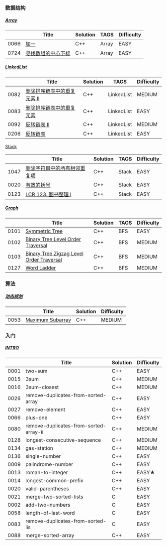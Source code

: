 ### 数据结构

##### [Array](./1-1-Array)

|      | Title                                                        | Solution | TAGS  | Difficulty |
| ---- | ------------------------------------------------------------ | -------- | ----- | ---------- |
| 0066 | [加一](https://leetcode.cn/problems/plus-one/)               | C++      | Array | EASY       |
| 0724 | [寻找数组的中心下标](https://leetcode.cn/problems/find-pivot-index/) | C++      | Array | EASY       |

##### [LinkedList](./1-2-LinkedList)

|      | Title                                                        | Solution | TAGS       | Difficulty |
| ---- | ------------------------------------------------------------ | -------- | ---------- | ---------- |
| 0082 | [删除排序链表中的重复元素 II](https://leetcode.cn/problems/remove-duplicates-from-sorted-list-ii/) | C++      | LinkedList | MEDIUM     |
| 0083 | [删除排序链表中的重复元素](https://leetcode.cn/problems/remove-duplicates-from-sorted-list/) | C++      | LinkedList | EASY       |
| 0092 | [反转链表 II](https://leetcode.cn/problems/reverse-linked-list-ii/) | C++      | LinkedList | MEDIUM     |
| 0206 | [反转链表](https://leetcode.cn/problems/reverse-linked-list/) | C++      | LinkedList | EASY       |

[Stack](./1-3-Stack)

|      | Title                                                        | Solution | TAGS  | Difficulty |
| ---- | ------------------------------------------------------------ | -------- | ----- | ---------- |
| 1047 | [删除字符串中的所有相邻重复项](https://leetcode.cn/problems/remove-all-adjacent-duplicates-in-string/) | C++      | Stack | EASY       |
| 0020 | [有效的括号](https://leetcode.cn/problems/valid-parentheses/) | C++      | Stack | EASY       |
| 0123 | [LCR 123. 图书整理 I](https://leetcode.cn/problems/cong-wei-dao-tou-da-yin-lian-biao-lcof/) | C++      | Stack | EASY       |

##### [Graph](./1-8-Graph)

|      | Title                                                        | Solution | TAGS | Difficulty |
| ---- | ------------------------------------------------------------ | -------- | ---- | ---------- |
| 0101 | [Symmetric Tree](https://leetcode.cn/problems/symmetric-tree/) | C++      | BFS  | EASY       |
| 0102 | [Binary Tree Level Order Traversal](https://leetcode.cn/problems/binary-tree-level-order-traversal/) | C++      | BFS  | MEDIUM     |
| 0103 | [Binary Tree Zigzag Level Order Traversal](https://leetcode.cn/problems/binary-tree-zigzag-level-order-traversal/) | C++      | BFS  | MEDIUM     |
| 0127 | [Word Ladder](https://leetcode.cn/problems/word-ladder/)     | C++      | BFS  | MEDIUM     |

### 算法

##### [动态规划](./2-6-动态规划)

|      | Title                                                        | Solution | Difficulty |
| ---- | ------------------------------------------------------------ | -------- | ---------- |
| 0053 | [Maximum Subarray](https://leetcode.cn/problems/maximum-subarray/) | C++      | MEDIUM     |

### 入门

##### [INTRO](./0-Intro-leetcode)

|      | Title                                  | Solution | Difficulty |
| ---- | -------------------------------------- | -------- | ---------- |
| 0001 | two-sum                                | C++      | EASY       |
| 0015 | 3sum                                   | C++      | MEDIUM     |
| 0016 | 3sum-closest                           | C++      | MEDIUM     |
| 0026 | remove-duplicates-from-sorted-array    | C++      | EASY       |
| 0027 | remove-element                         | C++      | EASY       |
| 0066 | plus-one                               | C++      | EASY       |
| 0080 | remove-duplicates-from-sorted-array-ii | C++      | MEDIUM     |
| 0128 | longest-consecutive-sequence           | C++      | MEDIUM     |
| 0134 | gas-station                            | C++      | MEDIUM     |
| 0136 | single-number                          | C++      | EASY       |
| 0009 | palindrome-number                      | C++      | EASY       |
| 0013 | roman-to-integer                       | C++      | EASY★      |
| 0014 | longest-common-prefix                  | C++      | EASY       |
| 0020 | valid-parentheses                      | C++      | EASY       |
| 0021 | merge-two-sorted-lists                 | C        | EASY       |
| 0002 | add-two-numbers                        | C        | EASY       |
| 0058 | length-of-last-word                    | C        | EASY       |
| 0083 | remove-duplicates-from-sorted-lis      | C        | EASY       |
| 0088 | merge-sorted-array                     | C++      | EASY       |


